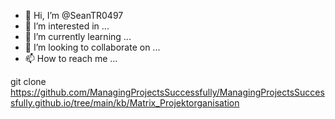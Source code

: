 - 👋 Hi, I’m @SeanTR0497
- 👀 I’m interested in ...
- 🌱 I’m currently learning ...
- 💞️ I’m looking to collaborate on ...
- 📫 How to reach me ...

<!---
SeanTR0497/SeanTR0497 is a ✨ special ✨ repository because its `README.md` (this file) appears on your GitHub profile.
You can click the Preview link to take a look at your changes.
--->


git clone https://github.com/ManagingProjectsSuccessfully/ManagingProjectsSuccessfully.github.io/tree/main/kb/Matrix_Projektorganisation
